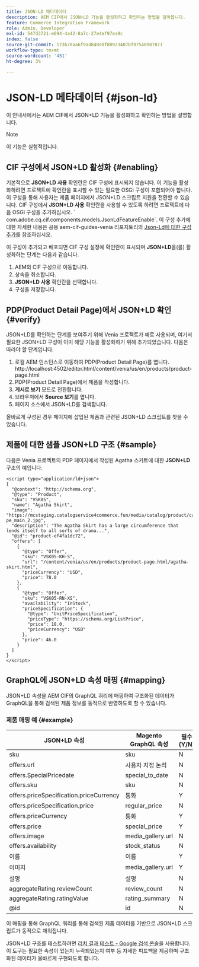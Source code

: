 ```yaml
---
title: JSON-LD 메타데이터
description: AEM CIF에서 JSON+LD 기능을 활성화하고 확인하는 방법을 알아봅니다.
feature: Commerce Integration Framework
role: Admin, Developer
exl-id: 547d3721-e094-4a42-8a7c-27e4ef97ea9c
index: false
source-git-commit: 173b70aa6f9ad848d0f80923407bf07540987071
workflow-type: tm+mt
source-wordcount: '451'
ht-degree: 3%

---
```


# JSON-LD 메타데이터 {#json-ld}

이 안내서에서는 AEM CIF에서 JSON+LD 기능을 활성화하고 확인하는 방법을 설명합니다.

>[!NOTE]
>
> 이 기능은 실험적입니다.

## CIF 구성에서 JSON+LD 활성화 {#enabling}

기본적으로 **JSON+LD 사용** 확인란은 CIF 구성에 표시되지 않습니다. 이 기능을 활성화하려면 프로젝트에 확인란을 표시할 수 있는 필요한 OSGi 구성이 포함되어야 합니다. 이 구성을 통해 사용자는 제품 페이지에서 JSON+LD 스크립트 지원을 전환할 수 있습니다.
CIF 구성에서 **JSON+LD 사용** 확인란을 사용할 수 있도록 하려면 프로젝트에 다음 OSGi 구성을 추가하십시오. &grave;
com.adobe.cq.cif.components.models.JsonLdFeatureEnable&grave;.
이 구성 추가에 대한 자세한 내용은 공용 aem-cif-guides-venia 리포지토리의 [Json-Ld에 대한 구성 추가](https://github.com/adobe/aem-cif-guides-venia/blob/main/ui.config/src/main/content/jcr_root/apps/venia/osgiconfig/config/com.adobe.cq.cif.components.models.JsonLdFeatureEnable.cfg.json)를 참조하십시오.

이 구성이 추가되고 배포되면 CIF 구성 설정에 확인란이 표시되며 **JSON+LD**&#x200B;을(를) 활성화하는 단계는 다음과 같습니다.

1. AEM의 CIF 구성으로 이동합니다.
1. 상속을 취소합니다.
1. **JSON+LD 사용** 확인란을 선택합니다.
1. 구성을 저장합니다.

## PDP(Product Detail Page)에서 JSON+LD 확인 {#verify}

JSON+LD를 확인하는 단계를 보여주기 위해 Venia 프로젝트가 예로 사용되며, 여기서 필요한 JSON+LD 구성이 이미 해당 기능을 활성화하기 위해 추가되었습니다. 다음은 따라야 할 단계입니다.

1. 로컬 AEM 인스턴스로 이동하여 PDP(Product Detail Page)를 엽니다. http://localhost:4502/editor.html/content/venia/us/en/products/product-page.html
1. PDP(Product Detail Page)에서 제품을 작성합니다.
1. **게시로 보기** 모드로 전환합니다.
1. 브라우저에서 **Source 보기**&#x200B;를 엽니다.
1. 페이지 소스에서 JSON+LD를 검색합니다.

올바르게 구성된 경우 페이지에 삽입된 제품과 관련된 JSON+LD 스크립트를 찾을 수 있습니다.

## 제품에 대한 샘플 JSON+LD 구조 {#sample}

다음은 Venia 프로젝트의 PDP 페이지에서 작성된 Agatha 스커트에 대한 **JSON+LD** 구조의 예입니다.

```
<script type="application/ld+json">
{
  "@context": "http://schema.org",
  "@type": "Product",
  "sku": "VSK05",
  "name": "Agatha Skirt",
  "image": "https://mcstaging.catalogservice4commerce.fun/media/catalog/product/cache/926ea6fc2ad48a7202ff4587b6c2768e/v/s/vsk05-pe_main_2.jpg",
  "description": "The Agatha Skirt has a large circumference that lends itself to all sorts of drama...",
  "@id": "product-ef4fa1dc72",
  "offers": [
    {
      "@type": "Offer",
      "sku": "VSK05-KH-S",
      "url": "/content/venia/us/en/products/product-page.html/agatha-skirt.html",
      "priceCurrency": "USD",
      "price": 78.0
    },
    {
      "@type": "Offer",
      "sku": "VSK05-RN-XS",
      "availability": "InStock",
      "priceSpecification": {
        "@type": "UnitPriceSpecification",
        "priceType": "https://schema.org/ListPrice",
        "price": 18.0,
        "priceCurrency": "USD"
      },
      "price": 46.0
    }
  ]
}
</script>
```

## GraphQL에 JSON+LD 속성 매핑 {#mapping}

JSON+LD 속성을 AEM CIF의 GraphQL 쿼리에 매핑하여 구조화된 데이터가 GraphQL을 통해 검색된 제품 정보를 동적으로 반영하도록 할 수 있습니다.

### 제품 매핑 예 {#example}

| JSON+LD 속성 | Magento GraphQL 속성 | 필수(Y/N) |
|---------------------------------|-------------------|---|
| sku | sku | N |
| offers.url | 사용자 지정 논리 | N |
| offers.SpecialPricedate | special_to_date | N |
| offers.sku | sku | N |
| offers.priceSpecification.priceCurrency | 통화 | Y |
| offers.priceSpecification.price | regular_price | N |
| offers.priceCurrency | 통화 | Y |
| offers.price | special_price | Y |
| offers.image | media_gallery.url | N |
| offers.availability | stock_status | N |
| 이름 | 이름 | Y |
| 이미지 | media_gallery.url | Y |
| 설명 | 설명 | N |
| aggregateRating.reviewCount | review_count | N |
| aggregateRating.ratingValue | rating_summary | N |
| @id | id | N |

이 매핑을 통해 GraphQL 쿼리를 통해 검색된 제품 데이터를 기반으로 JSON+LD 스크립트가 동적으로 채워집니다.

JSON+LD 구조를 테스트하려면 [리치 결과 테스트 - Google 검색 콘솔](https://search.google.com/test/rich-results/result?id=wtU3LVIEM8H7Aaf5qqK9qw)을 사용합니다. 이 도구는 필요한 속성이 있는지 누락되었는지 여부 등 자세한 피드백을 제공하며 구조화된 데이터가 올바르게 구현되도록 합니다.

